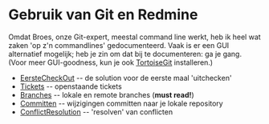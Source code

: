 Gebruik van Git en Redmine
==========================

Omdat Broes, onze Git-expert, meestal command line werkt, heb ik heel
wat zaken 'op z'n commandlines' gedocumenteerd. Vaak is er een GUI
alternatief mogelijk; heb je zin om dat bij te documenteren: ga je gang.
(Voor meer GUI-goodness, kun je ook
[TortoiseGit](http://code.google.com/p/tortoisegit/wiki/Download)
installeren.)

-   [EersteCheckOut](EersteCheckOut.md) -- de solution voor de eerste maal
    'uitchecken'
-   [Tickets](Tickets.md) -- openstaande tickets
-   [Branches](Branches.md) -- lokale en remote branches (**must read!**)
-   [Committen](Committen.md) -- wijzigingen committen naar je lokale repository
-   [ConflictResolution](ConflictResolution.md) -- 'resolven' van conflicten

